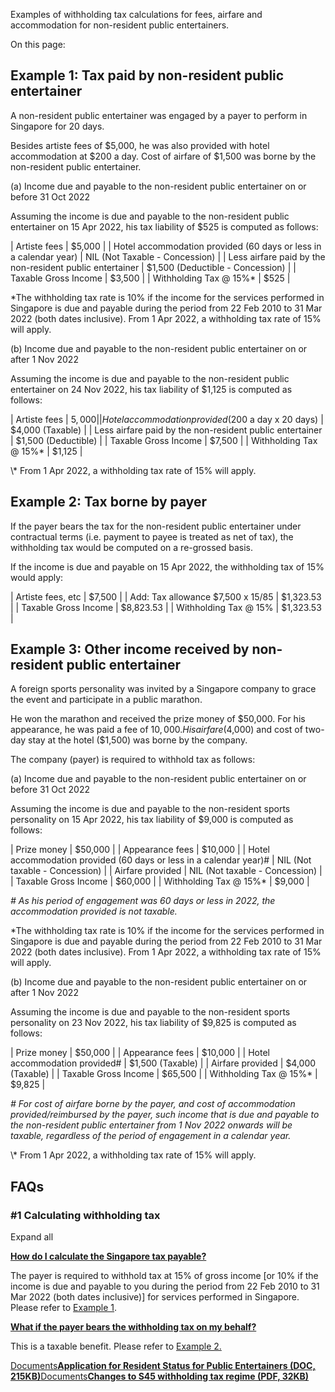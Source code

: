Examples of withholding tax calculations for fees, airfare and accommodation for non-resident public entertainers.

On this page:

## Example 1: Tax paid by non-resident public entertainer

A non-resident public entertainer was engaged by a payer to perform in Singapore for 20 days.

Besides artiste fees of $5,000, he was also provided with hotel accommodation at $200 a day. Cost of airfare of $1,500 was borne by the non-resident public entertainer.

(a) Income due and payable to the non-resident public entertainer on or before 31 Oct 2022

Assuming the income is due and payable to the non-resident public entertainer on 15 Apr 2022, his tax liability of $525 is computed as follows:

| Artiste fees | $5,000 |
| Hotel accommodation provided (60 days or less in a calendar year) | NIL (Not Taxable - Concession) |
| Less airfare paid by the non-resident public entertainer | $1,500 (Deductible - Concession) |
| Taxable Gross Income | $3,500 |
| Withholding Tax @ 15%\* | $525 |

\*The withholding tax rate is 10% if the income for the services performed in Singapore is due and payable during the period from 22 Feb 2010 to 31 Mar 2022 (both dates inclusive). From 1 Apr 2022, a withholding tax rate of 15% will apply.

(b) Income due and payable to the non-resident public entertainer on or after 1 Nov 2022

Assuming the income is due and payable to the non-resident public entertainer on 24 Nov 2022, his tax liability of $1,125 is computed as follows:

| Artiste fees | $5,000 |
| Hotel accommodation provided ($200 a day x 20 days) | $4,000 (Taxable) |
| Less airfare paid by the non-resident public entertainer | $1,500 (Deductible) |
| Taxable Gross Income | $7,500 |
| Withholding Tax @ 15%\* | $1,125 |

\\* From 1 Apr 2022, a withholding tax rate of 15% will apply.

## Example 2: Tax borne by payer

If the payer bears the tax for the non-resident public entertainer under contractual terms (i.e. payment to payee is treated as net of tax), the withholding tax would be computed on a re-grossed basis.

If the income is due and payable on 15 Apr 2022, the withholding tax of 15% would apply:

| Artiste fees, etc | $7,500 |
| Add: Tax allowance $7,500 x 15/85 | $1,323.53 |
| Taxable Gross Income | $8,823.53 |
| Withholding Tax @ 15% | $1,323.53 |

## Example 3: Other income received by non-resident public entertainer

A foreign sports personality was invited by a Singapore company to grace the event and participate in a public marathon.

He won the marathon and received the prize money of $50,000. For his appearance, he was paid a fee of $10,000. His airfare ($4,000) and cost of two-day stay at the hotel ($1,500) was borne by the company.

The company (payer) is required to withhold tax as follows:

(a) Income due and payable to the non-resident public entertainer on or before 31 Oct 2022

Assuming the income is due and payable to the non-resident sports personality on 15 Apr 2022, his tax liability of $9,000 is computed as follows:

| Prize money | $50,000 |
| Appearance fees | $10,000 |
| Hotel accommodation provided (60 days or less in a calendar year)# | NIL (Not taxable - Concession) |
| Airfare provided | NIL (Not taxable - Concession) |
| Taxable Gross Income | $60,000 |
| Withholding Tax @ 15%\* | $9,000 |

_\# As his period of engagement was 60 days or less in 2022, the accommodation provided is not taxable._

\*The withholding tax rate is 10% if the income for the services performed in Singapore is due and payable during the period from 22 Feb 2010 to 31 Mar 2022 (both dates inclusive). From 1 Apr 2022, a withholding tax rate of 15% will apply.

(b) Income due and payable to the non-resident public entertainer on or after 1 Nov 2022

Assuming the income is due and payable to the non-resident sports personality on 23 Nov 2022, his tax liability of $9,825 is computed as follows:

| Prize money | $50,000 |
| Appearance fees | $10,000 |
| Hotel accommodation provided# | $1,500 (Taxable) |
| Airfare provided | $4,000 (Taxable) |
| Taxable Gross Income | $65,500 |
| Withholding Tax @ 15%\* | $9,825 |

_\# For cost of airfare borne by the payer, and cost of accommodation provided/reimbursed by the payer, such income that is due and payable to the non-resident public entertainer from 1 Nov 2022 onwards will be taxable, regardless of the period of engagement in a calendar year._

\\* From 1 Apr 2022, a withholding tax rate of 15% will apply.

## FAQs

### \#1 Calculating withholding tax

Expand all

[**How do I calculate the Singapore tax payable?**](https://www.iras.gov.sg/taxes/withholding-tax/payments-to-non-resident-public-entertainer-(artiste-musician-sportsman-etc-)/withholding-tax-calculations-for-non-resident-public-entertainer#how-do-i-calculate-the-singapore-tax-payable-)

The payer is required to withhold tax at 15% of gross income \[or 10% if the income is due and payable to you during the period from 22 Feb 2010 to 31 Mar 2022 (both dates inclusive)\] for services performed in Singapore. Please refer to [Example 1](https://www.iras.gov.sg/taxes/withholding-tax/payments-to-non-resident-public-entertainer-(artiste-musician-sportsman-etc-)/withholding-tax-calculations-for-non-resident-public-entertainer#title1).

[**What if the payer bears the withholding tax on my behalf?**](https://www.iras.gov.sg/taxes/withholding-tax/payments-to-non-resident-public-entertainer-(artiste-musician-sportsman-etc-)/withholding-tax-calculations-for-non-resident-public-entertainer#what-if-the-payer-bears-the-withholding-tax-on-my-behalf-)

This is a taxable benefit. Please refer to [Example 2.](https://www.iras.gov.sg/taxes/withholding-tax/payments-to-non-resident-public-entertainer-(artiste-musician-sportsman-etc-)/withholding-tax-calculations-for-non-resident-public-entertainer#title2)

[Documents**Application for Resident Status for Public Entertainers (DOC, 215KB)**](https://www.iras.gov.sg/media/docs/default-source/uploadedfiles/doc/application-for-resident-status-for-public-entertainers.doc?sfvrsn=84467b1c_2)[Documents**Changes to S45 withholding tax regime (PDF, 32KB)**](https://www.iras.gov.sg/media/docs/default-source/e-tax/etaxguides_iit_changes-to-s45-withholding-tax-regime_2003-03-14.pdf?sfvrsn=f7d179f8_13)